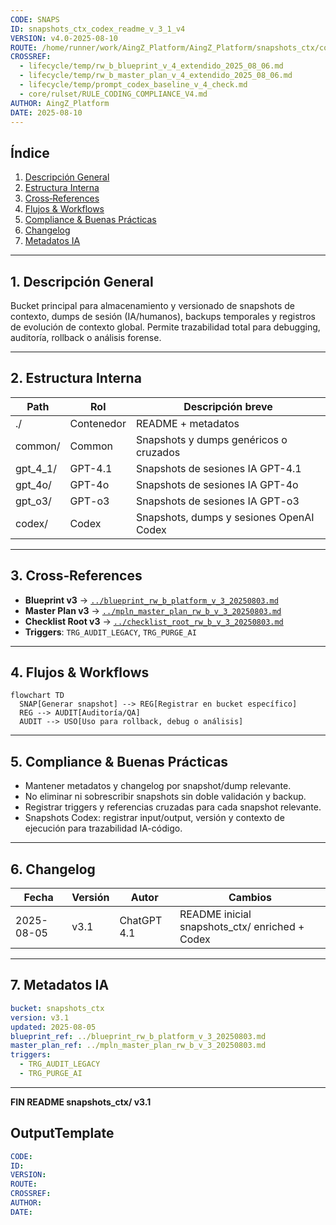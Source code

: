```yaml
---
CODE: SNAPS
ID: snapshots_ctx_codex_readme_v_3_1_v4
VERSION: v4.0-2025-08-10
ROUTE: /home/runner/work/AingZ_Platform/AingZ_Platform/snapshots_ctx/codex/snapshots_ctx_codex_readme_v_3_1.md
CROSSREF:
  - lifecycle/temp/rw_b_blueprint_v_4_extendido_2025_08_06.md
  - lifecycle/temp/rw_b_master_plan_v_4_extendido_2025_08_06.md
  - lifecycle/temp/prompt_codex_baseline_v_4_check.md
  - core/rulset/RULE_CODING_COMPLIANCE_V4.md
AUTHOR: AingZ_Platform
DATE: 2025-08-10
---
```

## Índice

1. [Descripción General](#1-descripción-general)
2. [Estructura Interna](#2-estructura-interna)
3. [Cross‑References](#3-cross-references)
4. [Flujos & Workflows](#4-flujos--workflows)
5. [Compliance & Buenas Prácticas](#5-compliance--buenas-practicas)
6. [Changelog](#6-changelog)
7. [Metadatos IA](#7-metadatos-ia)

---

## 1. Descripción General

Bucket principal para almacenamiento y versionado de snapshots de contexto, dumps de sesión (IA/humanos), backups temporales y registros de evolución de contexto global. Permite trazabilidad total para debugging, auditoría, rollback o análisis forense.

---

## 2. Estructura Interna

| Path       | Rol        | Descripción breve                        |
| ---------- | ---------- | ---------------------------------------- |
| ./         | Contenedor | README + metadatos                       |
| common/    | Common     | Snapshots y dumps genéricos o cruzados   |
| gpt\_4\_1/ | GPT-4.1    | Snapshots de sesiones IA GPT-4.1         |
| gpt\_4o/   | GPT-4o     | Snapshots de sesiones IA GPT-4o          |
| gpt\_o3/   | GPT-o3     | Snapshots de sesiones IA GPT-o3          |
| codex/     | Codex      | Snapshots, dumps y sesiones OpenAI Codex |

---

## 3. Cross‑References

- **Blueprint v3** → [`../blueprint_rw_b_platform_v_3_20250803.md`](../blueprint_rw_b_platform_v_3_20250803.md)
- **Master Plan v3** → [`../mpln_master_plan_rw_b_v_3_20250803.md`](../mpln_master_plan_rw_b_v_3_20250803.md)
- **Checklist Root v3** → [`../checklist_root_rw_b_v_3_20250803.md`](../checklist_root_rw_b_v_3_20250803.md)
- **Triggers**: `TRG_AUDIT_LEGACY`, `TRG_PURGE_AI`

---

## 4. Flujos & Workflows

```mermaid
flowchart TD
  SNAP[Generar snapshot] --> REG[Registrar en bucket específico]
  REG --> AUDIT[Auditoría/QA]
  AUDIT --> USO[Uso para rollback, debug o análisis]
```

---

## 5. Compliance & Buenas Prácticas

- Mantener metadatos y changelog por snapshot/dump relevante.
- No eliminar ni sobrescribir snapshots sin doble validación y backup.
- Registrar triggers y referencias cruzadas para cada snapshot relevante.
- Snapshots Codex: registrar input/output, versión y contexto de ejecución para trazabilidad IA-código.

---

## 6. Changelog

| Fecha      | Versión | Autor       | Cambios                                         |
| ---------- | ------- | ----------- | ----------------------------------------------- |
| 2025-08-05 | v3.1    | ChatGPT 4.1 | README inicial snapshots\_ctx/ enriched + Codex |

---

## 7. Metadatos IA

```yaml
bucket: snapshots_ctx
version: v3.1
updated: 2025-08-05
blueprint_ref: ../blueprint_rw_b_platform_v_3_20250803.md
master_plan_ref: ../mpln_master_plan_rw_b_v_3_20250803.md
triggers:
  - TRG_AUDIT_LEGACY
  - TRG_PURGE_AI
```

---

**FIN README snapshots\_ctx/ v3.1**

## OutputTemplate
```yaml
CODE:
ID:
VERSION:
ROUTE:
CROSSREF:
AUTHOR:
DATE:
```
